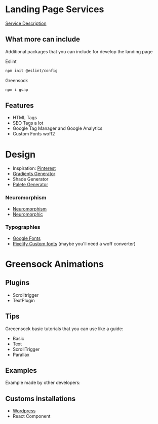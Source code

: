# Landing Page Services

[Service Description]('https://davc93.dev/service/landing-page')

## What more can include

Additional packages that you can include for develop the landing page

Eslint 
```sh
npm init @eslint/config
```
Greensock 
```sh
npm i gsap
```

## Features

- HTML Tags
- SEO Tags a lot
- Google Tag Manager and Google Analytics
- Custom Fonts woff2

# Design
- Inspiration: [Pinterest](https://pinterest.com)
- [Gradients Generator](https://cssgradient.io/) 
- Shade Generator
- [Palete Generator](https://coolors.co)

### Neuromorphism

- [Neuromorphism](https://neumorphism.io/)
- [Neuromorphic](https://neumorphic.design/)
### Typographies

- [Google Fonts](https://fonts.google.com/)
- [Pixelify Custom fonts](https://pixelify.net/) (maybe you'll need a woff converter)

# Greensock Animations

## Plugins

- Scrolltrigger
- TextPlugin

## Tips

Greeensock basic tutorials that you can use like a guide:

- Basic
- Text
- ScrollTrigger
- Parallax

## Examples

Example made by other developers:



## Customs installations

- [Wordpress](https://blog.hubspot.com/website/upload-html-file-to-wordpress)
- React Component